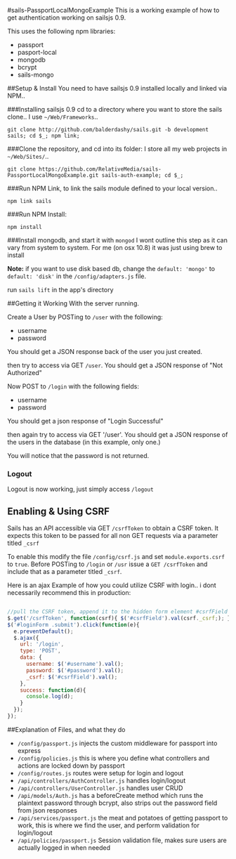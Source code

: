 #sails-PassportLocalMongoExample
This is a working example of how to get authentication working on sailsjs 0.9.

This uses the following npm libraries:

- passport
- pasport-local
- mongodb
- bcrypt
- sails-mongo

##Setup & Install
You need to have sailsjs 0.9 installed locally and linked via NPM..


###Installing sailsjs 0.9
cd to a directory where you want to store the sails clone.. I use `~/Web/Frameworks`..

`git clone http://github.com/balderdashy/sails.git -b development sails; cd $_; npm link;`

###Clone the repository, and cd into its folder:
I store all my web projects in `~/Web/Sites/`..

`git clone https://github.com/RelativeMedia/sails-PassportLocalMongoExample.git sails-auth-example; cd $_;`

###Run NPM Link, to link the sails module defined to your local version..

`npm link sails`

###Run NPM Install:

`npm install`

###Install mongodb, and start it with `mongod`
I wont outline this step as it can vary from system to system. For me (on osx 10.8) it was just using brew to install

**Note:** if you want to use disk based db, change the `default: 'mongo'` to `default: 'disk'` in the  `/config/adapters.js` file.

run `sails lift` in the app's directory


##Getting it Working
With the server running.

Create a User by POSTing to `/user` with the following:

- username
- password

You should get a JSON response back of the user you just created.

then try to access via GET `/user`. You should get a JSON response of "Not Authorized"

Now POST to `/login` with the following fields:

- username
- password

You should get a json response of "Login Successful"

then again try to access via GET '/user'. You should get a JSON response of the users in the database (in this example, only one.)

You will notice that the password is not returned.

### Logout
Logout is now working, just simply access `/logout`


## Enabling & Using CSRF
Sails has an API accessible via GET `/csrfToken` to obtain a CSRF token. It expects this token to be passed for all non GET requests via a parameter titled `_csrf`

To enable this modify the file `/config/csrf.js` and set `module.exports.csrf` to `true`. 
Before POSTing to `/login` or `/usr` issue a `GET /csrfToken` and include that as a parameter titled `_csrf`.

Here is an ajax Example of how you could utilize CSRF with login.. i dont necessarily recommend this in production:

```javascript

//pull the CSRF token, append it to the hidden form element #csrfField
$.get('/csrfToken', function(csrf){ $('#csrfField').val(csrf._csrf;); });
$('#loginForm .submit').click(function(e){
  e.preventDefault();
  $.ajax({
    url: '/login',
    type: 'POST',
    data: {
      username: $('#username').val();
      password: $('#password').val();
      _csrf: $('#csrfField').val();
    },
    success: function(d){
      console.log(d);
    }
  });
});
```

##Explanation of Files, and what they do

- `/config/passport.js` injects the custom middleware for passport into express
- `/config/policies.js` this is where you define what controllers and actions are locked down by passport
- `/config/routes.js` routes were setup for login and logout
- `/api/controllers/AuthController.js` handles login/logout
- `/api/controllers/UserController.js` handles user CRUD
- `/api/models/Auth.js` has a beforeCreate method which runs the plaintext password through bcrypt, also strips out the password field from json responses
- `/api/services/passport.js` the meat and potatoes of getting passport to work, this is where we find the user, and perform validation for login/logout
- `/api/policies/passport.js` Session validation file, makes sure users are actually logged in when needed
